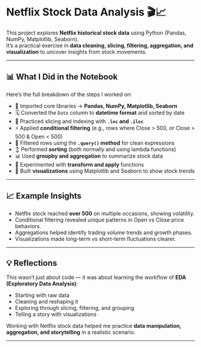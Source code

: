 # Netflix Stock Data Analysis 🎬📈

This project explores **Netflix historical stock data** using Python (Pandas, NumPy, Matplotlib, Seaborn).  
It’s a practical exercise in **data cleaning, slicing, filtering, aggregation, and visualization** to uncover insights from stock movements.

---

## 📊 What I Did in the Notebook
Here’s the full breakdown of the steps I worked on:

- 🔧 Imported core libraries → **Pandas, NumPy, Matplotlib, Seaborn**  
- 🗓️ Converted the `Date` column to **datetime format** and sorted by date  
- 📍 Practiced slicing and indexing with **`.loc` and `.iloc`**  
- ⚡ Applied **conditional filtering** (e.g., rows where Close > 500, or Close > 500 & Open < 500)  
- 🔎 Filtered rows using the **`.query()` method** for clean expressions  
- ↕️ Performed **sorting** (both normally and using lambda functions)  
- 📊 Used **groupby and aggregation** to summarize stock data  
- 🔁 Experimented with **transform and apply** functions  
- 🎨 Built **visualizations** using Matplotlib and Seaborn to show stock trends  

---

## 📈 Example Insights
- Netflix stock reached **over 500** on multiple occasions, showing volatility.  
- Conditional filtering revealed unique patterns in Open vs Close price behaviors.  
- Aggregations helped identify trading volume trends and growth phases.  
- Visualizations made long-term vs short-term fluctuations clearer.  

---

## 💡 Reflections
This wasn’t just about code — it was about learning the workflow of **EDA (Exploratory Data Analysis)**:  
- Starting with raw data  
- Cleaning and reshaping it  
- Exploring through slicing, filtering, and grouping  
- Telling a story with visualizations  

Working with Netflix stock data helped me practice **data manipulation, aggregation, and storytelling** in a realistic scenario.

---


